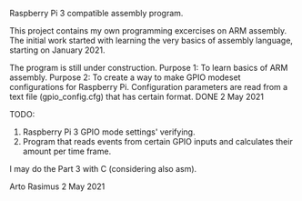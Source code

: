 Raspberry Pi 3 compatible assembly program.


This project contains my own programming excercises on ARM assembly.
The initial work started with learning the very basics of 
assembly language, starting on January 2021.

The program is still under construction.
Purpose 1: To learn basics of ARM assembly.
Purpose 2: To create a way to make GPIO modeset configurations for Raspberry Pi.
           Configuration parameters are read from a text file (gpio_config.cfg) that has certain format.
           DONE 2 May 2021

TODO:
1. Raspberry Pi 3 GPIO mode settings' verifying.
2. Program that reads events from certain GPIO inputs and calculates their amount per time frame.

I may do the Part 3 with C (considering also asm).

Arto Rasimus 2 May 2021
